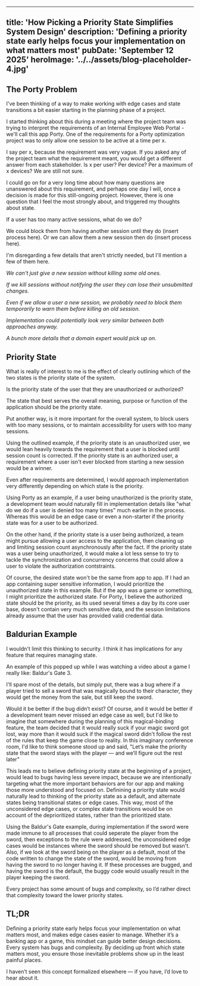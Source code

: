 
---
title: 'How Picking a Priority State Simplifies System Design'
description: 'Defining a priority state early helps focus your implementation on what matters most'
pubDate: 'September 12 2025'
heroImage: '../../assets/blog-placeholder-4.jpg'
---

## The Porty Problem

I've been thinking of a way to make working with edge cases and state transitions a bit easier starting in the planning phase of a project.
 
I started thinking about this during a meeting where the project team was trying to interpret the requirements of an Internal Employee Web Portal - we'll call this app Porty. One of the requirements for a Porty optimization project was to only allow one session to be active at a time per x.
 
I say per x, because the requirement was very vague. If you asked any of the project team what the requirement meant, you would get a different answer from each stakeholder. Is x per user? Per device? Per a maximum of x devices? We are still not sure.
 
I could go on for a very long time about how many questions are unanswered about this requirement, and perhaps one day I will, once a decision is made for this still-ongoing project. However, there is one question that I feel the most strongly about, and triggered my thoughts about state.
 
If a user has too many active sessions, what do we do?
 
We could block them from having another session until they do (insert process here).
Or we can allow them a new session then do (insert process here).
 
I'm disregarding a few details that aren't strictly needed, but I'll mention a few of them here.
 
*We can't just give a new session without killing some old ones.*
 
*If we kill sessions without notifying the user they can lose their unsubmitted changes.*
 
*Even if we allow a user a new session, we probably need to block them temporarily to warn them before killing an old session.*
 
*Implementation could potentially look very similar between both approaches anyway.*
 
*A bunch more details that a domain expert would pick up on.*


## Priority State
 
What is really of interest to me is the effect of clearly outlining which of the two states is the priority state of the system.

Is the priority state of the user that they are unauthorized or authorized?  

The state that best serves the overall meaning, purpose or function of the application should be the priority state.

Put another way, is it more important for the overall system, to block users with too many sessions, or to maintain accessibility for users with too many sessions.

Using the outlined example, if the priority state is an unauthorized user, we would lean heavily towards the requirement that a user is blocked until session count is corrected.
If the priority state is an authorized user, a requirement where a user isn't ever blocked from starting a new session would be a winner.

Even after requirements are determined, I would approach implementation very differently depending on which state is the priority.
 
Using Porty as an example, if a user being unauthorized is the priority state, a development team would naturally fill in implementation details like "what do we do if a user is denied too many times" much earlier in the process. Whereas this would be an edge case or even a non-starter if the priority state was for a user to be authorized.

On the other hand, if the priority state is a user being authorized, a team might pursue allowing a user access to the application, then cleaning up and limiting session count asynchronously after the fact. If the priority state was a user being unauthorized, it would make a lot less sense to try to tackle the synchronization and concurrency concerns that could allow a user to violate the authorization contstraints.
 
Of course, the desired state won't be the same from app to app. If I had an app containing super sensitive information, I would prioritize the unauthorized state in this example. But if the app was a game or something, I might prioritize the authorized state. For Porty, I believe the authorized state should be the priority, as its used several times a day by its core user base, doesn't contain very much sensitive data, and the session limitations already assume that the user has provided valid credential data.

## Baldurian Example
 
I wouldn't limit this thinking to security. I think it has implications for any feature that requires managing state.
 
An example of this popped up while I was watching a video about a game I really like: Baldur's Gate 3.
 
I'll spare most of the details, but simply put, there was a bug where if a player tried to sell a sword that was magically bound to their character, they would get the money from the sale, but still keep the sword.
 
Would it be better if the bug didn’t exist? Of course, and it would be better if a development team never missed an edge case as well, but I'd like to imagine that somewhere during the planning of this magical-binding feature, the team decided that it would really suck if your magic sword got lost, way more than it would suck if the magical sword didn't follow the rest of the rules that keep the game close to reality.
In this imaginary conference room, I'd like to think someone stood up and said, "Let’s make the priority state that the sword stays with the player — and we’ll figure out the rest later"

This leads me to believe defining priority state at the beginning of a project, would lead to bugs having less severe impact, because we are intentionally targeting what the more important behaviors are for our app and making those more understood and focused on. Definining a priority state would naturally lead to thinking of the priority state as a default, and alternate states being transitional states or edge cases. This way, most of the unconsidered edge cases, or complex state transitions would be on account of the deprioritized states, rather than the prioritized state.

Using the Baldur's Gate example, during implementation if the sword were made immune to all processes that could seperate the player from the sword, then exceptions to the rule were addressed, the unconsidered edge cases would be instances where the sword should be removed but wasn't. Also, if we look at the sword being on the player as a default, most of the code written to change the state of the sword, would be moving from having the sword to no longer having it. If these processes are bugged, and having the sword is the default, the buggy code would usually result in the player keeping the sword.

Every project has some amount of bugs and complexity, so I’d rather direct that complexity toward the lower priority states.

## TL;DR
 
 Defining a priority state early helps focus your implementation on what matters most, and makes edge cases easier to manage. Whether it’s a banking app or a game, this mindset can guide better design decisions.
 Every system has bugs and complexity. By deciding up front which state matters most, you ensure those inevitable problems show up in the least painful places.
 
I haven’t seen this concept formalized elsewhere — if you have, I’d love to hear about it.